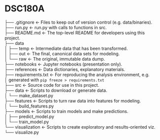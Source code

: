 # DSC180A

├── .gitignore         <- Files to keep out of version control (e.g. data/binaries).<br>
├── run.py             <- run.py with calls to functions in src.<br>
├── README.md          <- The top-level README for developers using this project.<br>
├── data<br>
│   ├── temp           <- Intermediate data that has been transformed.<br>
│   ├── out            <- The final, canonical data sets for modeling.<br>
│   └── raw            <- The original, immutable data dump.<br>
├── notebooks          <- Jupyter notebooks (presentation only).<br>
├── references         <- Data dictionaries, explanatory materials.<br>
├── requirements.txt   <- For reproducing the analysis environment, e.g.<br>
│                         generated with `pip freeze > requirements.txt`<br>
├── src                <- Source code for use in this project.<br>
    ├── data           <- Scripts to download or generate data.<br>
    │   └── make_dataset.py<br>
    ├── features       <- Scripts to turn raw data into features for modeling.<br>
    │   └── build_features.py<br>
    ├── models         <- Scripts to train models and make predictions.<br>
    │   ├── predict_model.py<br>
    │   └── train_model.py<br>
    └── visualization  <- Scripts to create exploratory and results-oriented viz.<br>
        └── visualize.py<br>
